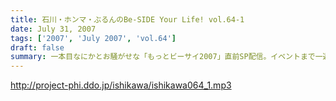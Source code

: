 ```yaml
---
title: 石川・ホンマ・ぶるんのBe-SIDE Your Life! vol.64-1
date: July 31, 2007
tags: ['2007', 'July 2007', 'vol.64']
draft: false
summary: 一本目なにかとお騒がせな「もっとビーサイ2007」直前SP配信。イベントまで一週間をガッチリと切りましたビーサイメンバー！緊張？しているのかと思いきや・・・案外いつも通りの集まり具合。次週配信はつまりそのリポートっていうことです。さてさてどんなことになるのやら。梅雨も明けていますかな？？NAMAE
---
```


http://project-phi.ddo.jp/ishikawa/ishikawa064_1.mp3